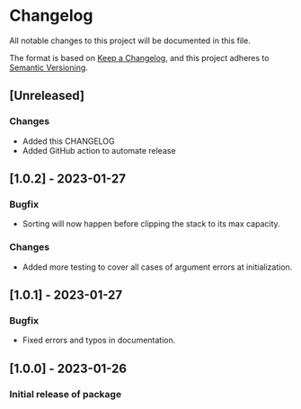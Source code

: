 # Changelog

All notable changes to this project will be documented in this file.

The format is based on [Keep a Changelog](https://keepachangelog.com/en/1.0.0/),
and this project adheres to [Semantic Versioning](https://semver.org/spec/v2.0.0.html).

## [Unreleased]
### Changes
- Added this CHANGELOG
- Added GitHub action to automate release

## [1.0.2] - 2023-01-27
### Bugfix
- Sorting will now happen before clipping the stack to its max capacity.

### Changes
- Added more testing to cover all cases of argument errors at initialization.

## [1.0.1] - 2023-01-27
### Bugfix
- Fixed errors and typos in documentation.

## [1.0.0] - 2023-01-26
### Initial release of package
